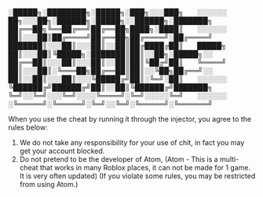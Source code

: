 
░█████╗░████████╗░█████╗░███╗░░░███╗  ░░░░░░  ██╗░░░██╗░██████╗░█████╗░░██████╗░███████╗
██╔══██╗╚══██╔══╝██╔══██╗████╗░████║  ░░░░░░  ██║░░░██║██╔════╝██╔══██╗██╔════╝░██╔════╝
███████║░░░██║░░░██║░░██║██╔████╔██║  █████╗  ██║░░░██║╚█████╗░███████║██║░░██╗░█████╗░░
██╔══██║░░░██║░░░██║░░██║██║╚██╔╝██║  ╚════╝  ██║░░░██║░╚═══██╗██╔══██║██║░░╚██╗██╔══╝░░
██║░░██║░░░██║░░░╚█████╔╝██║░╚═╝░██║  ░░░░░░  ╚██████╔╝██████╔╝██║░░██║╚██████╔╝███████╗
╚═╝░░╚═╝░░░╚═╝░░░░╚════╝░╚═╝░░░░░╚═╝  ░░░░░░  ░╚═════╝░╚═════╝░╚═╝░░╚═╝░╚═════╝░╚══════╝

When you use the cheat by running it through the injector, you agree to the rules below:
1. We do not take any responsibility for your use of chit, in fact you may get your account blocked.
2. Do not pretend to be the developer of Atom, (Atom - This is a multi-cheat that works in many Roblox places, it can not be made for 1 game. It is very often updated)
(If you violate some rules, you may be restricted from using Atom.)
